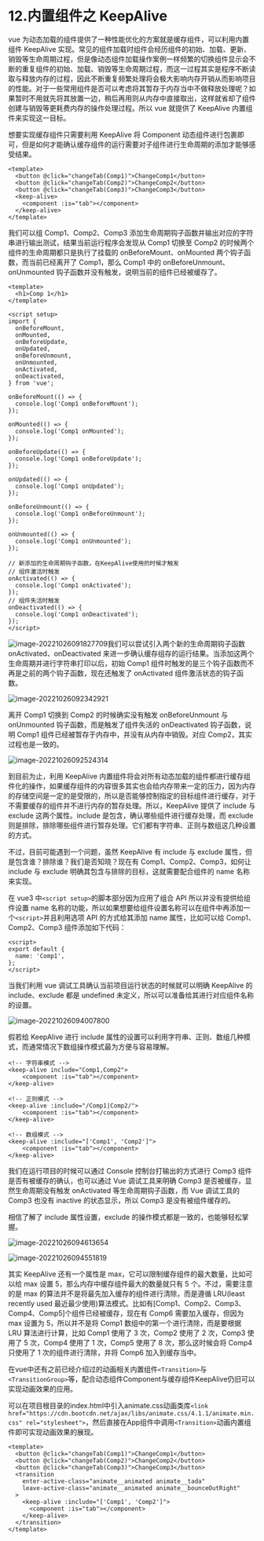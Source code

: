 # 12.内置组件之 KeepAlive

vue 为动态加载的组件提供了一种性能优化的方案就是缓存组件，可以利用内置组件 KeepAlive 实现。常见的组件加载时组件会经历组件的初始、加载、更新、销毁等生命周期过程，但是像动态组件加载操作案例一样频繁的切换组件显示会不断的重复组件的初始、加载、销毁等生命周期过程，而这一过程其实是程序不断读取与释放内存的过程，因此不断重复频繁处理将会极大影响内存开销从而影响项目的性能。对于一些常用组件是否可以考虑将其暂存于内存当中不做释放处理呢？如果暂时不用就先将其放置一边，稍后再用则从内存中直接取出，这样就省却了组件创建与销毁等更耗费内存的操作处理过程。所以 vue 就提供了 KeepAlive 内置组件来实现这一目标。

想要实现缓存组件只需要利用 KeepAlive 将 Component 动态组件进行包裹即可，但是如何才能确认缓存组件的运行需要对子组件进行生命周期的添加才能够感受结果。

```vue
<template>
  <button @click="changeTab(Comp1)">ChangeComp1</button>
  <button @click="changeTab(Comp2)">ChangeComp2</button>
  <button @click="changeTab(Comp3)">ChangeComp3</button>
  <keep-alive>
    <component :is="tab"></component>
  </keep-alive>
</template>
```

我们可以组 Comp1、Comp2、Comp3 添加生命周期钩子函数并输出对应的字符串进行输出测试，结果当前运行程序会发现从 Comp1 切换至 Comp2 的时候两个组件的生命周期都只是执行了挂载的 onBeforeMount、onMounted 两个钩子函数，而当前已经离开了 Comp1，那么 Comp1 中的 onBeforeUnmount、onUnmounted 钩子函数并没有触发，说明当前的组件已经被缓存了。

```vue
<template>
  <h1>Comp 1</h1>
</template>

<script setup>
import {
  onBeforeMount,
  onMounted,
  onBeforeUpdate,
  onUpdated,
  onBeforeUnmount,
  onUnmounted,
  onActivated,
  onDeactivated,
} from 'vue';

onBeforeMount(() => {
  console.log('Comp1 onBeforeMount');
});

onMounted(() => {
  console.log('Comp1 onMounted');
});

onBeforeUpdate(() => {
  console.log('Comp1 onBeforeUpdate');
});

onUpdated(() => {
  console.log('Comp1 onUpdated');
});

onBeforeUnmount(() => {
  console.log('Comp1 onBeforeUnmount');
});

onUnmounted(() => {
  console.log('Comp1 onUnmounted');
});

// 新添加的生命周期钩子函数，在KeepAlive使用的时候才触发
// 组件激活时触发
onActivated(() => {
  console.log('Comp1 onActivated');
});
// 组件失活时触发
onDeactivated(() => {
  console.log('Comp1 onDeactivated');
});
</script>
```

![image-20221026091827709](http://qn.chinavanes.com/qiniu_picGo/image-20221026091827709.png)我们可以尝试引入两个新的生命周期钩子函数 onActivated、onDeactivated 来进一步确认缓存组存的运行结果。当添加这两个生命周期并进行字符串打印以后，初始 Comp1 组件时触发的是三个钩子函数而不再是之前的两个钩子函数，现在还触发了 onActivated 组件激活状态的钩子函数。

![image-20221026092342921](http://qn.chinavanes.com/qiniu_picGo/image-20221026092342921.png)

离开 Comp1 切换到 Comp2 的时候确实没有触发 onBeforeUnmount 与 onUnmounted 钩子函数，而是触发了组件失活的 onDeactivated 钩子函数，说明 Comp1 组件已经被暂存于内存中，并没有从内存中销毁。对应 Comp2，其实过程也是一致的。

![image-20221026092524314](http://qn.chinavanes.com/qiniu_picGo/image-20221026092524314.png)

到目前为止，利用 KeepAlive 内置组件将会对所有动态加载的组件都进行缓存组件化的操作，如果缓存组件的内容很多其实也会给内存带来一定的压力，因为内存的存储空间是一定的是受限的，所以是否能够控制指定的目标组件进行缓存，对于不需要缓存的组件并不进行内存的暂存处理。所以，KeepAlive 提供了 include 与 exclude 这两个属性。include 是包含，确认哪些组件进行缓存处理，而 exclude 则是排除，排除哪些组件进行暂存处理。它们都有字符串、正则与数组这几种设置的方式。

不过，目前可能遇到一个问题，虽然 KeepAlive 有 include 与 exclude 属性，但是包含谁？排除谁？我们是否知晓？现在有 Comp1、Comp2、Comp3，如何让 include 与 exclude 明确其包含与排除的目标，这就需要配合组件的 name 名称来实现。

在 vue3 中`<script setup>`的脚本部分因为应用了组合 API 所以并没有提供给组件设置 name 名称的功能，所以如果想要给组件设置名称可以在组件中再添加一个`<script>`并且利用选项 API 的方式给其添加 name 属性，比如可以给 Comp1、Comp2、Comp3 组件添加如下代码：

```vue
<script>
export default {
  name: 'Comp1',
};
</script>
```

当我们利用 vue 调试工具确认当前项目运行状态的时候就可以明确 KeepAlive 的 include、exclude 都是 undefined 未定义，所以可以准备给其进行对应组件名称的设置。

![image-20221026094007800](http://qn.chinavanes.com/qiniu_picGo/image-20221026094007800.png)

假若给 KeepAlive 进行 include 属性的设置可以利用字符串、正则、数组几种模式，而通常情况下数组操作模式最为方便与容易理解。

```vue
<!-- 字符串模式 -->
<keep-alive include="Comp1,Comp2">
	<component :is="tab"></component>
</keep-alive>
```

```vue
<!-- 正则模式 -->
<keep-alive :include="/Comp1|Comp2/">
	<component :is="tab"></component>
</keep-alive>
```

```vue
<!-- 数组模式 -->
<keep-alive :include="['Comp1', 'Comp2']">
	<component :is="tab"></component>
</keep-alive>
```

我们在运行项目的时候可以通过 Console 控制台打输出的方式进行 Comp3 组件是否有被缓存的确认，也可以通过 Vue 调试工具来明确 Comp3 是否被缓存，显然生命周期没有触发 onActivated 等生命周期钩子函数，而 Vue 调试工具的 Comp3 也没有 inactive 的状态显示，所以 Comp3 是没有被组件缓存的。

相信了解了 include 属性设置，exclude 的操作模式都是一致的，也能够轻松掌握。

![image-20221026094613654](http://qn.chinavanes.com/qiniu_picGo/image-20221026094613654.png)

![image-20221026094551819](http://qn.chinavanes.com/qiniu_picGo/image-20221026094551819.png)

其实 KeepAlive 还有一个属性是 max，它可以限制缓存组件的最大数量，比如可以给 max 设置 5，那么内存中缓存组件最大的数量就只有 5 个。不过，需要注意的是 max 的算法并不是将最先加入缓存的组件进行清除，而是遵循 LRU(least recently used 最近最少使用)算法模式。比如有[Comp1、Comp2、Comp3、Comp4、Comp5]个组件已经被缓存，现在有 Comp6 需要加入缓存，但因为 max 设置为 5，所以并不是将 Comp1 数组中的第一个进行清除，而是要根据 LRU 算法进行计算，比如 Comp1 使用了 3 次，Comp2 使用了 2 次，Comp3 使用了 5 次，Comp4 使用了 1 次，Comp5 使用了 8 次，那么这时候会将 Comp4 只使用了 1 次的组件进行清除，并将 Comp6 加入到缓存当中。

在vue中还有之前已经介绍过的动画相关内置组件`<Transition>`与`<TransitionGroup>`等，配合动态组件Component与缓存组件KeepAlive仍旧可以实现动画效果的应用。

可以在项目根目录的index.html中引入animate.css动画类库`<link href="https://cdn.bootcdn.net/ajax/libs/animate.css/4.1.1/animate.min.css" rel="stylesheet">`，然后直接在App组件中调用`<Transition>`动画内置组件即可实现动画效果的展现。

```vue
<template>
  <button @click="changeTab(Comp1)">ChangeComp1</button>
  <button @click="changeTab(Comp2)">ChangeComp2</button>
  <button @click="changeTab(Comp3)">ChangeComp3</button>
  <transition
    enter-active-class="animate__animated animate__tada"
    leave-active-class="animate__animated animate__bounceOutRight"
  >
    <keep-alive :include="['Comp1', 'Comp2']">
      <component :is="tab"></component>
    </keep-alive>
  </transition>
</template>
```

